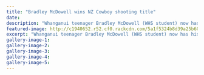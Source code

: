 ```yaml
---
title: "Bradley McDowell wins NZ Cowboy shooting title"
date: 
description: "Whanganui teenager Bradley McDowell (WHS student) now has his sights set on a world title after winning the NZ Cowboy Action Shooting Champs..."
featured-image: http://c1940652.r52.cf0.rackcdn.com/5a1f5324b8d39a25b6000b92/Bradley-McDowell-wins-NZ-title-chron-30-Nov.jpg
excerpt: "Whanganui teenager Bradley McDowell (WHS student) now has his sights set on a world title after winning the NZ Cowboy Action Shooting Champs."
gallery-image-1: 
gallery-image-2: 
gallery-image-3: 
gallery-image-4: 
gallery-image-5: 
---
```

